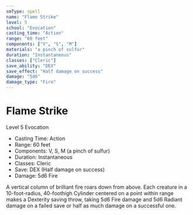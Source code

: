 ```yaml
---
smType: spell
name: "Flame Strike"
level: 5
school: "Evocation"
casting_time: "Action"
range: "60 feet"
components: ["V", "S", "M"]
materials: "a pinch of sulfur"
duration: "Instantaneous"
classes: ["Cleric"]
save_ability: "DEX"
save_effect: "Half damage on success"
damage: "5d6"
damage_type: "Fire"
---
```


# Flame Strike
Level 5 Evocation

- Casting Time: Action
- Range: 60 feet
- Components: V, S, M (a pinch of sulfur)
- Duration: Instantaneous
- Classes: Cleric
- Save: DEX (Half damage on success)
- Damage: 5d6 Fire

A vertical column of brilliant fire roars down from above. Each creature in a 10-foot-radius, 40-foothigh Cylinder centered on a point within range makes a Dexterity saving throw, taking 5d6 Fire damage and 5d6 Radiant damage on a failed save or half as much damage on a successful one.
